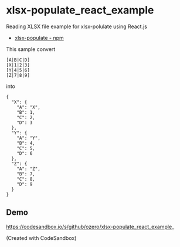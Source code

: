 # xlsx-populate_react_example

Reading XLSX file example for xlsx-polulate using React.js

- [xlsx\-populate \- npm](https://www.npmjs.com/package/xlsx-populate)

This sample convert

    [A|B|C|D]
    [X|1|2|3]
    [Y|4|5|6]
    [Z|7|8|9]

into

    {
      "X": {
        "A": "X",
        "B": 1,
        "C": 2,
        "D": 3
      },
      "Y": {
        "A": "Y",
        "B": 4,
        "C": 5,
        "D": 6
      },
      "Z": {
        "A": "Z",
        "B": 7,
        "C": 8,
        "D": 9
      }
    }

## Demo

https://codesandbox.io/s/github/ozero/xlsx-populate_react_example_

(Created with CodeSandbox)
